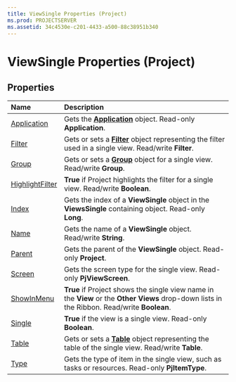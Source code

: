 ```yaml
---
title: ViewSingle Properties (Project)
ms.prod: PROJECTSERVER
ms.assetid: 34c4530e-c201-4433-a500-88c38951b340
---
```



# ViewSingle Properties (Project)

## Properties



|**Name**|**Description**|
|:-----|:-----|
|[Application](viewsingle-application-property-project.md)|Gets the  **[Application](application-object-project.md)** object. Read-only **Application**.|
|[Filter](viewsingle-filter-property-project.md)|Gets or sets a  **[Filter](filter-object-project.md)** object representing the filter used in a single view. Read/write **Filter**.|
|[Group](viewsingle-group-property-project.md)|Gets or sets a  **[Group](group-object-project.md)** object for a single view. Read/write **Group**.|
|[HighlightFilter](viewsingle-highlightfilter-property-project.md)|**True** if Project highlights the filter for a single view. Read/write **Boolean**.|
|[Index](viewsingle-index-property-project.md)|Gets the index of a  **ViewSingle** object in the **ViewsSingle** containing object. Read-only **Long**.|
|[Name](viewsingle-name-property-project.md)|Gets the name of a  **ViewSingle** object. Read/write **String**.|
|[Parent](viewsingle-parent-property-project.md)|Gets the parent of the  **ViewSingle** object. Read-only **Project**.|
|[Screen](viewsingle-screen-property-project.md)|Gets the screen type for the single view. Read-only  **PjViewScreen**.|
|[ShowInMenu](viewsingle-showinmenu-property-project.md)|**True** if Project shows the single view name in the **View** or the **Other Views** drop-down lists in the Ribbon. Read/write **Boolean**.|
|[Single](viewsingle-single-property-project.md)|**True** if the view is a single view. Read-only **Boolean**.|
|[Table](viewsingle-table-property-project.md)|Gets or sets a  **[Table](table-object-project.md)** object representing the table of the single view. Read/write **Table**.|
|[Type](viewsingle-type-property-project.md)|Gets the type of item in the single view, such as tasks or resources. Read-only  **PjItemType**.|

